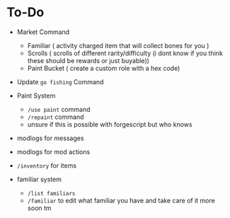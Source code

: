 # To-Do
- Market Command
  - Familiar ( activity charged item that will collect bones for you )
  - Scrolls ( scrolls of different rarity/difficulty (i dont know if you think these should be rewards or just buyable))
  - Paint Bucket ( create a custom role with a hex code)
- Update `go fishing` Command
- Paint System
  - `/use paint` command 
  - `/repaint` command
  - unsure if this is possible with forgescript but who knows

- modlogs for messages
- modlogs for mod actions

- `/inventory` for items
- familiar system
  - `/list familiars`
  - `/familiar` to edit what familiar you have and take care of it
more soon tm
